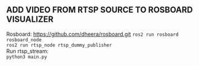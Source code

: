 ## ADD VIDEO FROM RTSP SOURCE TO ROSBOARD VISUALIZER  
Rosboard: https://github.com/dheera/rosboard.git
``ros2 run rosboard rosboard_node``  
``ros2 run rtsp_node rtsp_dummy_publisher``  
Run rtsp_stream:  
``python3 main.py``
